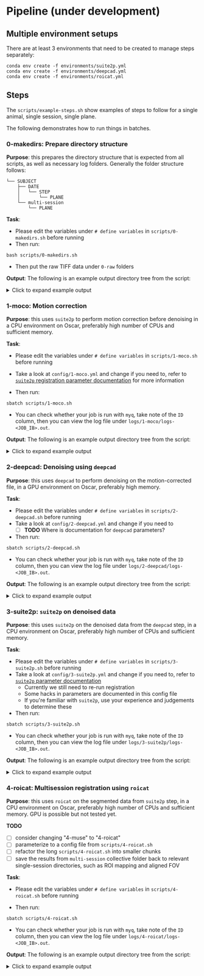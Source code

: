# Pipeline (under development)

## Multiple environment setups

There are at least 3 environments that need to be created to manage steps separately:

```shell
conda env create -f environments/suite2p.yml
conda env create -f environments/deepcad.yml
conda env create -f environments/roicat.yml
```

## Steps

The `scripts/example-steps.sh` show examples of steps to follow for a single animal, single session, single plane.

The following demonstrates how to run things in batches.

### 0-makedirs: Prepare directory structure

**Purpose**: this prepares the directory structure that is expected from all scripts, as well as necessary log folders. Generally the folder structure follows:

```
└── SUBJECT
    ├── DATE
    │   └── STEP
    │       └── PLANE
    └── multi-session
        └── PLANE
```

**Task**: 

- Please edit the variables under `# define variables` in `scripts/0-makedirs.sh` before running
- Then run: 

```shell
bash scripts/0-makedirs.sh
```

- Then put the raw TIFF data under `0-raw` folders

**Output**: The following is an example output directory tree from the script:

<details><summary>Click to expand example output</summary>
    
```
└── MS2457                                              
    ├── 20230902                                          
    │   ├── 0-raw                                       
    │   │   ├── plane0      # put your raw TIFF here                                 
    │   │   └── plane1      # put your raw TIFF here    
    │   ├── 1-moco                                  
    │   │   ├── plane0                                      
    │   │   └── plane1                                  
    │   ├── 2-deepcad                                 
    │   │   ├── plane0                                   
    │   │   └── plane1                                  
    │   ├── 3-suite2p                                 
    │   │   ├── plane0
    │   │   └── plane1
    │   └── 4-muse
    │       ├── plane0
    │       └── plane1
    .
    .
    .
    └── multi-session
        ├── plane0
        └── plane1

```

    
Currently only 1 file per folder is expected.
    
You will be reminded at the end to put your raw data in appropriate folders, like this

```    
Please put raw TIF data in these folders, according to their name
/oscar/data/afleisc2/collab/multiday-reg/data/testdir/MS2457/20230902/0-raw/plane0
/oscar/data/afleisc2/collab/multiday-reg/data/testdir/MS2457/20230902/0-raw/plane1
/oscar/data/afleisc2/collab/multiday-reg/data/testdir/MS2457/20230907/0-raw/plane0
/oscar/data/afleisc2/collab/multiday-reg/data/testdir/MS2457/20230907/0-raw/plane1
/oscar/data/afleisc2/collab/multiday-reg/data/testdir/MS2457/20230912/0-raw/plane0
/oscar/data/afleisc2/collab/multiday-reg/data/testdir/MS2457/20230912/0-raw/plane1
```

So that it looks more like this:
    
```
└── MS2457
    ├── 20230902
    │   ├── 0-raw
    │   │   ├── plane0
    │   │   │   └── MS2457-20230902-plane0.tif
    │   │   └── plane1
    │   │       └── MS2457-20230902-plane1.tif
...
```

</details>


### 1-moco: Motion correction

**Purpose**: this uses `suite2p` to perform motion correction before denoising in a CPU environment on Oscar, preferably high number of CPUs and sufficient memory.

**Task**:

- Please edit the variables under `# define variables` in `scripts/1-moco.sh` before running
- Take a look at `config/1-moco.yml` and change if you need to, refer to [`suite2p` registration parameter documentation](https://suite2p.readthedocs.io/en/latest/settings.html#registration-settings) for more information

- Then run:

```shell
sbatch scripts/1-moco.sh
```

- You can check whether your job is run with `myq`, take note of the `ID` column, then you can view the log file under `logs/1-moco/logs-<JOB_IB>.out`.

**Output**: The following is an example output directory tree from the script:


<details><summary>Click to expand example output</summary>
    
```
└── MS2457
    ├── 20230902
    │   ├── 0-raw
    │   │   ├── plane0
    │   │   │   └── MS2457-20230902-plane0.tif
    │   │   └── plane1
    │   │       └── MS2457-20230902-plane1.tif
    │   ├── 1-moco
    │   │   ├── plane0
    │   │   │   ├── MS2457-20230902-plane0_mc.tif
    │   │   │   └── suite2p-moco-only
    │   │   │       ├── data.bin
    │   │   │       ├── data_raw.bin
    │   │   │       ├── ops.npy
    │   │   │       └── reg_tif
    │   │   │           ├── file00000_chan0.tif
    │   │   │           ├── file001000_chan0.tif
    │   │   │           └── file00500_chan0.tif
    │   │   └── plane1
    │   │       ├── MS2457-20230902-plane1_mc.tif
    │   │       └── suite2p-moco-only                                          
    │   │           ├── data.bin                                               
    │   │           ├── data_raw.bin                                           
    │   │           ├── ops.npy                                                
    │   │           └── reg_tif                                                
    │   │               ├── file00000_chan0.tif                                
    │   │               ├── file001000_chan0.tif                               
    │   │               └── file00500_chan0.tif
...
```
    
The file `MS2457-20230902-plane0_mc.tif` is created by concatenating files under `suite2p-moco-only/re_tif` folder.
    
This file is expected to be here for the next step. 
    
Currently only 1 file per folder is expected.
    
</details>


### 2-deepcad: Denoising using `deepcad`

**Purpose**: this uses `deepcad` to perform denoising on the motion-corrected file, in a GPU environment on Oscar, preferably high memory.

**Task**:

- Please edit the variables under `# define variables` in `scripts/2-deepcad.sh` before running
- Take a look at `config/2-deepcad.yml` and change if you need to
    - [ ] **TODO** Where is documentation for `deepcad` parameters?
- Then run:

```shell
sbatch scripts/2-deepcad.sh
```

- You can check whether your job is run with `myq`, take note of the `ID` column, then you can view the log file under `logs/2-deepcad/logs-<JOB_IB>.out`.

**Output**: The following is an example output directory tree from the script:

<details><summary>Click to expand example output</summary>
    
```
# some folders and files are hidden to prioritize changes
└── MS2457
    ├── 20230902
    │   ├── 0-raw
    │   │   ├── plane0
    │   │   │   └── MS2457-20230902-plane0.tif
    │   │   └── plane1
    │   │       └── MS2457-20230902-plane1.tif
    │   ├── 1-moco
    │   │   ├── plane0
    │   │   │   └── MS2457-20230902-plane0_mc.tif
    │   │   └── plane1
    │   │       └── MS2457-20230902-plane1_mc.tif
    │   ├── 2-deepcad                                                          
    │   │   ├── plane0                                                         
    │   │   │   ├── MS2457-20230902-plane0_mc-dc.tif
    │   │   │   └── para.yaml
    │   │   └── plane1
    │   │       ├── MS2457-20230902-plane1_mc-dc.tif
    │   │       └── para.yaml
...
```

    
Notice files under `2-deepcad` are created, for example `MS2457-20230902-plane0_mc-dc.tif`.

This file is expected to be here for the next step. 
    
</details>


### 3-suite2p: `suite2p` on denoised data

**Purpose**: this uses `suite2p` on the denoised data from the `deepcad` step, in a CPU environment on Oscar, preferably high number of CPUs and sufficient memory.

**Task**:

- Please edit the variables under `# define variables` in `scripts/3-suite2p.sh` before running
- Take a look at `config/3-suite2p.yml` and change if you need to, refer to [`suite2p` parameter documentation](https://suite2p.readthedocs.io/en/latest/settings.html)
    - Currently we still need to re-run registration
    - Some hacks in parameters are documented in this config file
    - If you're familiar with `suite2p`, use your experience and judgements to determine these
- Then run:

```shell
sbatch scripts/3-suite2p.sh
```

- You can check whether your job is run with `myq`, take note of the `ID` column, then you can view the log file under `logs/3-suite2p/logs-<JOB_IB>.out`.

**Output**: The following is an example output directory tree from the script:


<details><summary>Click to expand example output</summary>
    
        
```
└── MS2457
    ├── 20230902
    │   ├── 0-raw
    │   │   ├── plane0
    │   │   │   └── MS2457-20230902-plane0.tif
    │   │   └── plane1
    │   │       └── MS2457-20230902-plane1.tif
    │   ├── 1-moco
    │   │   ├── plane0
    │   │   │   └── MS2457-20230902-plane0_mc.tif
    │   │   └── plane1
    │   │       └── MS2457-20230902-plane1_mc.tif
    │   ├── 2-deepcad                                                          
    │   │   ├── plane0                                                         
    │   │   │   └── MS2457-20230902-plane0_mc-dc.tif
    │   │   └── plane1
    │   │       └── MS2457-20230902-plane1_mc-dc.tif
    │   ├── 3-suite2p                              
    │   │   ├── plane0
    │   │   │   ├── F.npy
    │   │   │   ├── Fneu.npy
    │   │   │   ├── data.bin
    │   │   │   ├── figures
    │   │   │   │   ├── backgrounds.png
    │   │   │   │   └── roi-masks.png
    │   │   │   ├── iscell.npy
    │   │   │   ├── ops.npy
    │   │   │   ├── spks.npy
    │   │   │   └── stat.npy
    │   │   └── plane1
    │   │       ├── F.npy
    │   │       ├── Fneu.npy
    │   │       ├── data.bin
    │   │       ├── figures
    │   │       │   ├── backgrounds.png
    │   │       │   └── roi-masks.png
    │   │       ├── iscell.npy
    │   │       ├── ops.npy
    │   │       ├── spks.npy
    │   │       └── stat.npy
...
```
    
The folders under `3-suite2p` will be very familiar in terms of namings and organizations for `suite2p`-familiar folks
    
</details>

### 4-roicat: Multisession registration using `roicat`

**Purpose**: this uses `roicat` on the segmented data from `suite2p` step, in a CPU environment on Oscar, preferably high number of CPUs and sufficient memory. GPU is possible but not tested yet.

**TODO**
- [ ] consider changing "4-muse" to "4-roicat"
- [ ] parameterize to a config file from `scripts/4-roicat.sh`
- [ ] refactor the long `scripts/4-roicat.sh` into smaller chunks
- [ ] save the results from `multi-session` collective folder back to relevant single-session directories, such as ROI mapping and aligned FOV 

**Task**:

- Please edit the variables under `# define variables` in `scripts/4-roicat.sh` before running

- Then run:

```shell
sbatch scripts/4-roicat.sh
```

- You can check whether your job is run with `myq`, take note of the `ID` column, then you can view the log file under `logs/4-roicat/logs-<JOB_IB>.out`.

**Output**: The following is an example output directory tree from the script:

<details><summary>Click to expand example output</summary>

```
MS2457/multi-session/
├── plane0
│   ├── aligned-images.pkl
│   ├── figures
│   │   ├── FOV_clusters_allrois.gif
│   │   ├── FOV_clusters_iscells.gif
│   │   ├── aligned-fov.png
│   │   ├── aligned-rois.png
│   │   ├── cluster-metrics.png
│   │   ├── num-persist-roi-overall.png
│   │   ├── num-persist-roi-per-session.png
│   │   ├── pw-sim-distrib.png
│   │   └── pw-sim-scatter.png
│   ├── finalized-roi.csv
│   ├── roicat-output.pkl
│   └── summary-roi.csv
└── plane1
    ├── aligned-images.pkl
    ├── figures
    │   ├── FOV_clusters_allrois.gif
    │   ├── FOV_clusters_iscells.gif
    │   ├── aligned-fov.png
    │   ├── aligned-rois.png
    │   ├── cluster-metrics.png
    │   ├── num-persist-roi-overall.png
    │   ├── num-persist-roi-per-session.png
    │   ├── pw-sim-distrib.png
    │   └── pw-sim-scatter.png
    ├── finalized-roi.csv
    ├── roicat-output.pkl
    └── summary-roi.csv
```

The output data of `roicat` is in `roicat-output.pkl`

For visual inspection: see the figures in `figures`

For analysis: `finalized-roi.csv` is what you may want

</details>